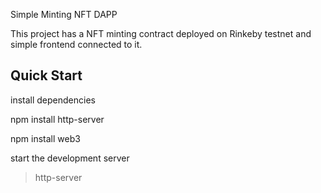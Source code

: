 


Simple Minting NFT DAPP

This project has a NFT minting contract deployed on Rinkeby testnet and simple frontend connected to it.

 


## Quick Start

install dependencies

npm install http-server

npm install web3


start the development server

> http-server








